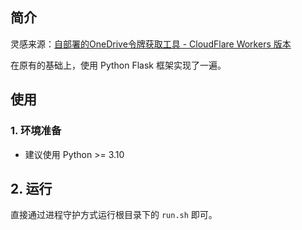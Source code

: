 ## 简介

灵感来源：[自部署的OneDrive令牌获取工具 - CloudFlare Workers 版本](https://www.zn.al/archives/41/)

在原有的基础上，使用 Python Flask 框架实现了一遍。

## 使用

### 1. 环境准备

* 建议使用 Python >= 3.10

## 2. 运行

直接通过进程守护方式运行根目录下的 `run.sh` 即可。
